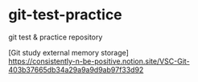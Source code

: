 # git-test-practice
git test &amp; practice repository



[Git study external memory storage]   
https://consistently-n-be-positive.notion.site/VSC-Git-403b37665db34a29a9a9d9ab97f33d92   




